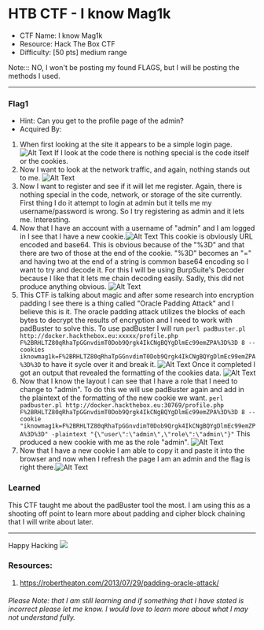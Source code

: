 # HTB CTF - I know Mag1k

- CTF Name: I know Mag1k
- Resource: Hack The Box CTF
- Difficulty: [50 pts] medium range

Note::: NO, I won't be posting my found FLAGS, but I will be posting the methods I used. 

<hr>


### Flag1
- Hint: Can you get to the profile page of the admin?  
- Acquired By: 
 1. When first looking at the site it appears to be a simple login page.![Alt Text](https://dev-to-uploads.s3.amazonaws.com/i/8quwwcw1ikcuotvo7abi.png) If I look at the code there is nothing special is the code itself or the cookies.
 2. Now I want to look at the network traffic, and again, nothing stands out to me. ![Alt Text](https://dev-to-uploads.s3.amazonaws.com/i/vaf9pf5vgg6ubaqavt39.png)
 3. Now I want to register and see if it will let me register. Again, there is nothing special in the code, network, or storage of the site currently. First thing I do it attempt to login at admin but it tells me my username/password is wrong. So I try registering as admin and it lets me. Interesting. 
 4. Now that I have an account with a username of "admin" and I am logged in I see that I have a new cookie.![Alt Text](https://dev-to-uploads.s3.amazonaws.com/i/hljnyebebc6ynv3xg0jt.png) This cookie is obviously URL encoded and base64. This is obvious because of the "%3D" and that there are two of those at the end of the cookie. "%3D" becomes an "=" and having two at the end of a string is common base64 encoding so I want to try and decode it. For this I will be using BurpSuite's Decoder because I like that it lets me chain decoding easily. Sadly, this did not produce anything obvious. ![Alt Text](https://dev-to-uploads.s3.amazonaws.com/i/rvbxkei24s9fylgtxcs8.png)
 5. This CTF is talking about magic and after some research into encryption padding I see there is a thing called "Oracle Padding Attack" and I believe this is it. The oracle padding attack utilizes the blocks of each bytes to decrypt the results of encryption and I need to work with padBuster to solve this. To use padBuster I will run `perl padBuster.pl http://docker.hackthebox.eu:xxxxx/profile.php F%2BRHLTZ80qRhaTpGGnvdimT0Dob9Qrgk4IkCNgBQYgDlmEc99emZPA%3D%3D 8 --cookies iknowmag1k=F%2BRHLTZ80qRhaTpGGnvdimT0Dob9Qrgk4IkCNgBQYgDlmEc99emZPA%3D%3D` to have it sycle over it and break it. ![Alt Text](https://dev-to-uploads.s3.amazonaws.com/i/3eztna96ulwia2rmoyoh.png) Once it completed I got an output that revealed the formatting of the cookies data. ![Alt Text](https://dev-to-uploads.s3.amazonaws.com/i/j7o77ef4xe62jhlwqff0.png)
 6. Now that I know the layout I can see that I have a role that I need to change to "admin". To do this we will use padBuster again and add in the plaintext of the formatting of the new cookie we want. `perl padbuster.pl http://docker.hackthebox.eu:30769/profile.php F%2BRHLTZ80qRhaTpGGnvdimT0Dob9Qrgk4IkCNgBQYgDlmEc99emZPA%3D%3D 8 --cookie "iknowmag1k=F%2BRHLTZ80qRhaTpGGnvdimT0Dob9Qrgk4IkCNgBQYgDlmEc99emZPA%3D%3D" -plaintext "{\"user\":\"admin\",\"role\":\"admin\"}"` This produced a new cookie with me as the role "admin". ![Alt Text](https://dev-to-uploads.s3.amazonaws.com/i/ow5rcw3pyibojpr0g5c6.png)
 7. Now that I have a new cookie I am able to copy it and paste it into the browser and now when I refresh the page I am an admin and the flag is right there.![Alt Text](https://dev-to-uploads.s3.amazonaws.com/i/zf7t1s1vfmsg7zdq7wn0.png)


### Learned
This CTF taught me about the padBuster tool the most.
I am using this as a shooting off point to learn more about padding and cipher block chaining that I will write about later. 

<hr>

Happy Hacking
![](https://media.giphy.com/media/l3vRmVv5P01I5NDAA/giphy.gif)

### Resources:
1. https://robertheaton.com/2013/07/29/padding-oracle-attack/


###### Please Note: that I am still learning and if something that I have stated is incorrect please let me know. I would love to learn more about what I may not understand fully.